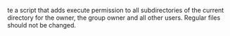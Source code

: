te a script that adds execute permission to all subdirectories of the current directory for the owner, the group owner and all other users. Regular files should not be changed.
